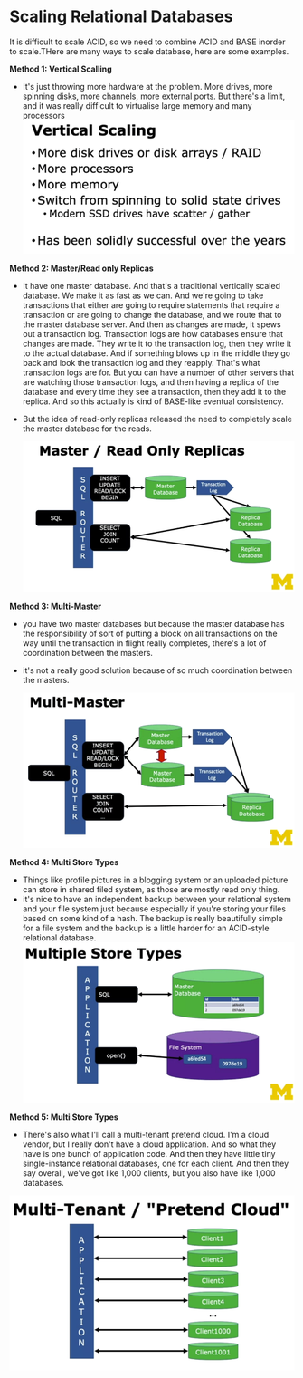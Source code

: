 # Scaling Relational Databases

It is difficult to scale ACID, so we need to combine ACID and BASE inorder to scale.THere are many ways to scale database, here are some examples.

**Method 1: Vertical Scalling**

- It's just throwing more hardware at the problem. More drives, more spinning disks, more channels, more external ports. But there's a limit, and it was really difficult to virtualise large memory and many processors  
  ![image info](./images/12.png)

**Method 2: Master/Read only Replicas**

- It have one master database. And that's a traditional vertically scaled database. We make it as fast as we can. And we're going to take transactions that either are going to require statements that require a transaction or are going to change the database, and we route that to the master database server. And then as changes are made, it spews out a transaction log. Transaction logs are how databases ensure that changes are made. They write it to the transaction log, then they write it to the actual database. And if something blows up in the middle they go back and look the transaction log and they reapply. That's what transaction logs are for. But you can have a number of other servers that are watching those transaction logs, and then having a replica of the database and every time they see a transaction, then they add it to the replica. And so this actually is kind of BASE-like eventual consistency.
- But the idea of read-only replicas released the need to completely scale the master database for the reads.

  ![image info](./images/13.png)

**Method 3: Multi-Master**

- you have two master databases but because the master database has the responsibility of sort of putting a block on all transactions on the way until the transaction in flight really completes, there's a lot of coordination between the masters.
- it's not a really good solution because of so much coordination between the masters.

  ![image info](./images/14.png)

**Method 4: Multi Store Types**

- Things like profile pictures in a blogging system or an uploaded picture can store in shared filed system, as those are mostly read only thing.
- it's nice to have an independent backup between your relational system and your file system just because especially if you're storing your files based on some kind of a hash. The backup is really beautifully simple for a file system and the backup is a little harder for an ACID-style relational database.
  ![image info](./images/15.png)

**Method 5: Multi Store Types**

- There's also what I'll call a multi-tenant pretend cloud. I'm a cloud vendor, but I really don't have a cloud application. And so what they have is one bunch of application code. And then they have little tiny single-instance relational databases, one for each client. And then they say overall, we've got like 1,000 clients, but you also have like 1,000 databases.

![image info](./images/16.png)

